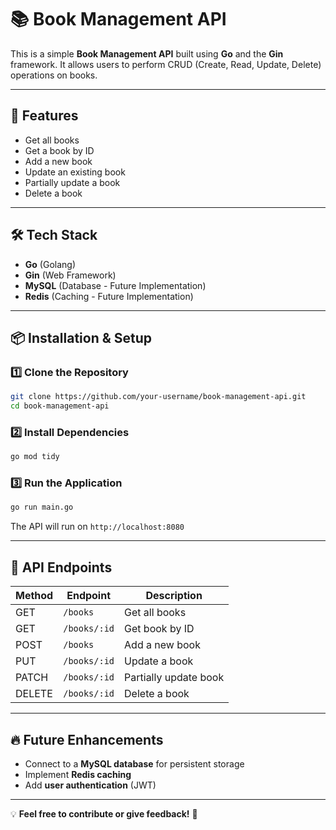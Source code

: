# 📚 Book Management API

This is a simple **Book Management API** built using **Go** and the **Gin** framework. It allows users to perform CRUD (Create, Read, Update, Delete) operations on books.

---

## 🚀 Features
- Get all books
- Get a book by ID
- Add a new book
- Update an existing book
- Partially update a book
- Delete a book

---

## 🛠️ Tech Stack
- **Go** (Golang)
- **Gin** (Web Framework)
- **MySQL** (Database - Future Implementation)
- **Redis** (Caching - Future Implementation)

---

## 📦 Installation & Setup
### 1️⃣ Clone the Repository
```sh
git clone https://github.com/your-username/book-management-api.git
cd book-management-api
```

### 2️⃣ Install Dependencies
```sh
go mod tidy
```

### 3️⃣ Run the Application
```sh
go run main.go
```
The API will run on `http://localhost:8080`

---

## 📌 API Endpoints
| Method  | Endpoint         | Description            |
|---------|----------------|------------------------|
| GET     | `/books`        | Get all books         |
| GET     | `/books/:id`    | Get book by ID        |
| POST    | `/books`        | Add a new book        |
| PUT     | `/books/:id`    | Update a book         |
| PATCH   | `/books/:id`    | Partially update book |
| DELETE  | `/books/:id`    | Delete a book         |

---

## 🔥 Future Enhancements
- Connect to a **MySQL database** for persistent storage
- Implement **Redis caching**
- Add **user authentication** (JWT)

---

💡 **Feel free to contribute or give feedback!** 🚀

